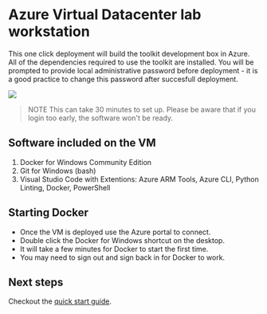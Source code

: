 # Azure Virtual Datacenter lab workstation

This one click deployment will build the toolkit development box in Azure.
All of the dependencies required to use the toolkit are installed.
You will be prompted to provide local administrative password before deployment - it is a good practice to change this password after succesfull deployment.

<a href="https://portal.azure.com/#create/Microsoft.Template/uri/https%3A%2F%2Fraw.githubusercontent.com%2FAzure%2Fvdc%2Fmaster%2FLabVM%2Fazure-deploy.json" target="_blank">
    <img src="http://azuredeploy.net/deploybutton.png"/>
</a>

> NOTE This can take 30 minutes to set up. Please be aware that if you login too early, the software won't be ready.

## Software included on the VM

1. Docker for Windows Community Edition
1. Git for Windows (bash)
1. Visual Studio Code with Extentions: Azure ARM Tools, Azure CLI, Python Linting, Docker, PowerShell

## Starting Docker
- Once the VM is deployed use the Azure portal to connect.
- Double click the Docker for Windows shortcut on the desktop.
- It will take a few minutes for Docker to start the first time.
- You may need to sign out and sign back in for Docker to work.


## Next steps
Checkout the [quick start guide](../Docs/quickstart.md).
